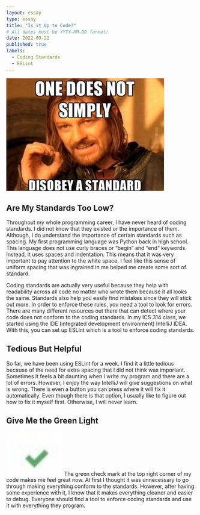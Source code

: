 ```yaml
---
layout: essay
type: essay
title: "Is it Up to Code?"
# All dates must be YYYY-MM-DD format!
date: 2022-09-22
published: true
labels:
  - Coding Standards
  - ESLint
---
```

<img width="420px" class="rounded float-start pe-4" src="../img/standard.jpg">
 
## Are My Standards Too Low?
Throughout my whole programming career, I have never heard of coding standards.  I did not know that they existed or the importance of them.  Although, I do understand the importance of certain standards such as spacing.  My first programming language was Python back in high school.  This language does not use curly braces or “begin” and “end” keywords.  Instead, it uses spaces and indentation.  This means that it was very important to pay attention to the white space.  I feel like this sense of uniform spacing that was ingrained in me helped me create some sort of standard.

Coding standards are actually very useful because they help with readability across all code no matter who wrote them because it all looks the same.  Standards also help you easily find mistakes since they will stick out more.  In order to enforce these rules, you need a tool to look for errors.  There are many different resources out there that can detect where your code does not conform to the coding standards.  In my ICS 314 class, we started using the IDE (integrated development environment) IntelliJ IDEA.  With this, you can set up ESLint which is a tool to enforce coding standards.


## Tedious But Helpful
So far, we have been using ESLint for a week.  I find it a little tedious because of the need for extra spacing that I did not think was important.  Sometimes it feels a bit daunting when I write my program and there are a lot of errors.  However, I enjoy the way IntelliJ will give suggestions on what is wrong.  There is even a button you can press where it will fix it automatically.  Even though there is that option, I usually like to figure out how to fix it myself first.  Otherwise, I will never learn.  

## Give Me the Green Light
<img width="150px" class="rounded float-start pe-4" src="../img/checkmark.jpg">
The green check mark at the top right corner of my code makes me feel great now.  At first I thought it was unnecessary to go through making everything conform to the standards.  However, after having some experience with it, I know that it makes everything cleaner and easier to debug.  Everyone should find a tool to enforce coding standards and use it with everything they program.
